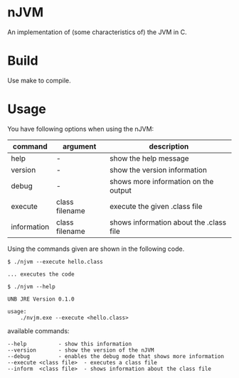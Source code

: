 # nJVM

An implementation of (some characteristics of) the JVM in C.

# Build

Use make to compile.

# Usage

You have following options when using the nJVM:

| command | argument | description |
|---------|----------|-------------|
| help    |  - | show the help message |
| version | - | show the version information |
| debug   | - | shows more information on the output |
| execute | class filename | execute the given .class file |
| information | class filename | shows information about the .class file |

Using the commands given are shown in the following code.

```
$ ./njvm --execute hello.class

... executes the code
```

```
$ ./njvm --help

UNB JRE Version 0.1.0

usage:
	./nvjm.exe --execute <hello.class>
```

available commands:

	--help			- show this information
	--version		- show the version of the nJVM
    --debug 		- enables the debug mode that shows more information
	--execute <class file>	- executes a class file
	--inform  <class file>	- shows information about the class file